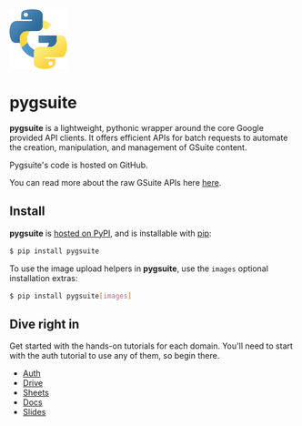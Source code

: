 <img src="./images/pygsuite_logo.png" width=20% height=20%>

# pygsuite

**pygsuite** is a lightweight, pythonic wrapper around the core Google provided API clients.
It offers efficient APIs for batch requests to automate the creation, manipulation, and management of GSuite content. 

Pygsuite's code is hosted on GitHub.

You can read more about the raw GSuite APIs here [here](https://developers.google.com/gsuite/aspects/apis).

## Install

**pygsuite** is [hosted on PyPI](https://pypi.org/project/pygsuite/), and is installable with [pip](https://pip.pypa.io/en/stable/):

```bash
$ pip install pygsuite
```

To use the image upload helpers in **pygsuite**, use the `images` optional installation extras:

```bash
$ pip install pygsuite[images]
```

## Dive right in

Get started with the hands-on tutorials for each domain.
You'll need to start with the auth tutorial to use any of them, so begin there.

- [Auth](./tutorials/auth/auth.md)
- [Drive](./tutorials/drive/drive.md)
- [Sheets](./tutorials/sheets/sheets.md)
- [Docs](./tutorials/docs/docs.md)
- [Slides](./tutorials/slides/slides.md)

